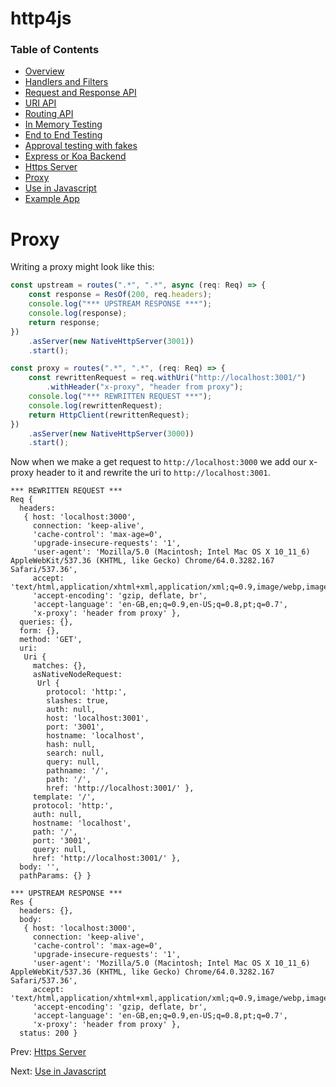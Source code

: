 # http4js

### Table of Contents

- [Overview](/http4js/#basics)
- [Handlers and Filters](/http4js/Handlers-and-filters/#handlers-and-filters)
- [Request and Response API](/http4js/Request-and-response-api/#request-and-response-api)
- [URI API](/http4js/Uri-api/#uri-api)
- [Routing API](/http4js/Routing-api/#routing-api)
- [In Memory Testing](/http4js/In-memory-testing/#in-memory-testing)
- [End to End Testing](/http4js/End-to-end-testing/#end-to-end-testing)
- [Approval testing with fakes](/http4js/Approval-testing-with-fakes/#approval-testing-with-fakes)
- [Express or Koa Backend](/http4js/Express-or-koa-backend/#express-or-koa-backend)
- [Https Server](/http4js/Https-server/#https-server)
- [Proxy](/http4js/Proxy/#proxy)
- [Use in Javascript](/http4js/Use-in-javascript/#how-to-require-and-use-http4js-in-js)
- [Example App](https://github.com/TomShacham/http4js-eg)

# Proxy

Writing a proxy might look like this:

```typescript
const upstream = routes(".*", ".*", async (req: Req) => {
    const response = ResOf(200, req.headers);
    console.log("*** UPSTREAM RESPONSE ***");
    console.log(response);
    return response;
})
    .asServer(new NativeHttpServer(3001))
    .start();

const proxy = routes(".*", ".*", (req: Req) => {
    const rewrittenRequest = req.withUri("http://localhost:3001/")
        .withHeader("x-proxy", "header from proxy");
    console.log("*** REWRITTEN REQUEST ***");
    console.log(rewrittenRequest);
    return HttpClient(rewrittenRequest);
})
    .asServer(new NativeHttpServer(3000))
    .start();

```

Now when we make a get request to `http://localhost:3000` we add our x-proxy header to it and rewrite the uri to `http://localhost:3001`.

```
*** REWRITTEN REQUEST ***
Req {
  headers:
   { host: 'localhost:3000',
     connection: 'keep-alive',
     'cache-control': 'max-age=0',
     'upgrade-insecure-requests': '1',
     'user-agent': 'Mozilla/5.0 (Macintosh; Intel Mac OS X 10_11_6) AppleWebKit/537.36 (KHTML, like Gecko) Chrome/64.0.3282.167 Safari/537.36',
     accept: 'text/html,application/xhtml+xml,application/xml;q=0.9,image/webp,image/apng,*/*;q=0.8',
     'accept-encoding': 'gzip, deflate, br',
     'accept-language': 'en-GB,en;q=0.9,en-US;q=0.8,pt;q=0.7',
     'x-proxy': 'header from proxy' },
  queries: {},
  form: {},
  method: 'GET',
  uri:
   Uri {
     matches: {},
     asNativeNodeRequest:
      Url {
        protocol: 'http:',
        slashes: true,
        auth: null,
        host: 'localhost:3001',
        port: '3001',
        hostname: 'localhost',
        hash: null,
        search: null,
        query: null,
        pathname: '/',
        path: '/',
        href: 'http://localhost:3001/' },
     template: '/',
     protocol: 'http:',
     auth: null,
     hostname: 'localhost',
     path: '/',
     port: '3001',
     query: null,
     href: 'http://localhost:3001/' },
  body: '',
  pathParams: {} }

*** UPSTREAM RESPONSE ***
Res {
  headers: {},
  body:
   { host: 'localhost:3000',
     connection: 'keep-alive',
     'cache-control': 'max-age=0',
     'upgrade-insecure-requests': '1',
     'user-agent': 'Mozilla/5.0 (Macintosh; Intel Mac OS X 10_11_6) AppleWebKit/537.36 (KHTML, like Gecko) Chrome/64.0.3282.167 Safari/537.36',
     accept: 'text/html,application/xhtml+xml,application/xml;q=0.9,image/webp,image/apng,*/*;q=0.8',
     'accept-encoding': 'gzip, deflate, br',
     'accept-language': 'en-GB,en;q=0.9,en-US;q=0.8,pt;q=0.7',
     'x-proxy': 'header from proxy' },
  status: 200 }

```

Prev: [Https Server](/http4js/Https-server/#https-server)
      
Next: [Use in Javascript](/http4js/Use-in-javascript/#how-to-require-and-use-http4js-in-js)
